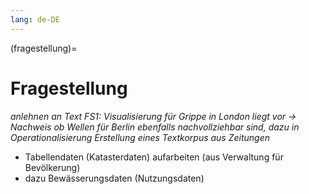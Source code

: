 ```yaml
---
lang: de-DE
---
```


(fragestellung)=
# Fragestellung

*anlehnen an Text FS1: Visualisierung für Grippe in London liegt vor -> Nachweis ob Wellen für Berlin ebenfalls nachvollziehbar sind, dazu in Operationalisierung Erstellung eines Textkorpus aus Zeitungen*

- Tabellendaten (Katasterdaten) aufarbeiten (aus Verwaltung für Bevölkerung)
- dazu Bewässerungsdaten (Nutzungsdaten) 


